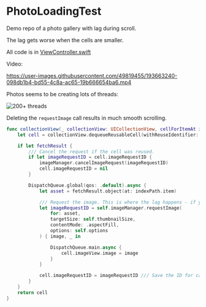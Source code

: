 # PhotoLoadingTest

Demo repo of a photo gallery with lag during scroll.

The lag gets worse when the cells are smaller.

All code is in [ViewController.swift](https://github.com/aheze/PhotoLoadingTest/blob/main/PhotoLoading/ViewController.swift)

Video:

https://user-images.githubusercontent.com/49819455/193663240-098db1b4-bd55-4c8a-ac65-19b666654ba6.mp4


Photos seems to be creating lots of threads:

![200+ threads](https://user-images.githubusercontent.com/49819455/193664586-db96054c-e58a-4c5c-8720-cbea97e67f73.png)


Deleting the `requestImage` call results in much smooth scrolling.

```swift
func collectionView(_ collectionView: UICollectionView, cellForItemAt indexPath: IndexPath) -> UICollectionViewCell {
    let cell = collectionView.dequeueReusableCell(withReuseIdentifier: "Cell", for: indexPath) as! Cell

    if let fetchResult {
        /// Cancel the request if the cell was reused.
        if let imageRequestID = cell.imageRequestID {
            imageManager.cancelImageRequest(imageRequestID)
            cell.imageRequestID = nil
        }

        DispatchQueue.global(qos: .default).async {
            let asset = fetchResult.object(at: indexPath.item)

            /// Request the image. This is where the lag happens - if you delete this, scrolling will be smooth again.
            let imageRequestID = self.imageManager.requestImage(
                for: asset,
                targetSize: self.thumbnailSize,
                contentMode: .aspectFill,
                options: self.options
            ) { image, _ in

                DispatchQueue.main.async {
                    cell.imageView.image = image
                }
            }

            cell.imageRequestID = imageRequestID /// Save the ID for canceling if necessary
        }
    }
    return cell
}
```

